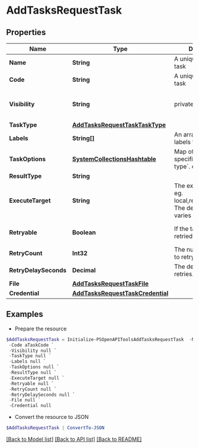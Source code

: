 # AddTasksRequestTask
## Properties

Name | Type | Description | Notes
------------ | ------------- | ------------- | -------------
**Name** | **String** | A unique name for the task | 
**Code** | **String** | A unique code for the task | [optional] 
**Visibility** | **String** | private or public | [optional] [default to "private"]
**TaskType** | [**AddTasksRequestTaskTaskType**](AddTasksRequestTaskTaskType.md) |  | 
**Labels** | **String[]** | An array of Category labels for filtering | [optional] 
**TaskOptions** | [**SystemCollectionsHashtable**](.md) | Map of options specific to each &#x60;task type&#x60;. eg. script | [optional] 
**ResultType** | **String** |  | [optional] 
**ExecuteTarget** | **String** | The execution target. eg. local,remote,resource. The default value varies by task type.  | 
**Retryable** | **Boolean** | If the task should be retried or not. | [optional] [default to $false]
**RetryCount** | **Int32** | The number of times to retry. | [optional] 
**RetryDelaySeconds** | **Decimal** | The delay, between retries. | [optional] 
**File** | [**AddTasksRequestTaskFile**](AddTasksRequestTaskFile.md) |  | [optional] 
**Credential** | [**AddTasksRequestTaskCredential**](AddTasksRequestTaskCredential.md) |  | [optional] 

## Examples

- Prepare the resource
```powershell
$AddTasksRequestTask = Initialize-PSOpenAPIToolsAddTasksRequestTask  -Name Sample Task `
 -Code aTaskCode `
 -Visibility null `
 -TaskType null `
 -Labels null `
 -TaskOptions null `
 -ResultType null `
 -ExecuteTarget null `
 -Retryable null `
 -RetryCount null `
 -RetryDelaySeconds null `
 -File null `
 -Credential null
```

- Convert the resource to JSON
```powershell
$AddTasksRequestTask | ConvertTo-JSON
```

[[Back to Model list]](../README.md#documentation-for-models) [[Back to API list]](../README.md#documentation-for-api-endpoints) [[Back to README]](../README.md)

